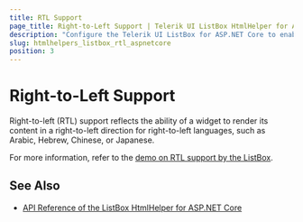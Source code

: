 ```yaml
---
title: RTL Support
page_title: Right-to-Left Support | Telerik UI ListBox HtmlHelper for ASP.NET Core
description: "Configure the Telerik UI ListBox for ASP.NET Core to enable its RTL functionality."
slug: htmlhelpers_listbox_rtl_aspnetcore
position: 3
---
```


# Right-to-Left Support

Right-to-left (RTL) support reflects the ability of a widget to render its content in a right-to-left direction for right-to-left languages, such as Arabic, Hebrew, Chinese, or Japanese.

For more information, refer to the [demo on RTL support by the ListBox](https://demos.telerik.com/aspnet-core/listbox/right-to-left-support).

## See Also

* [API Reference of the ListBox HtmlHelper for ASP.NET Core](/api/listbox)
